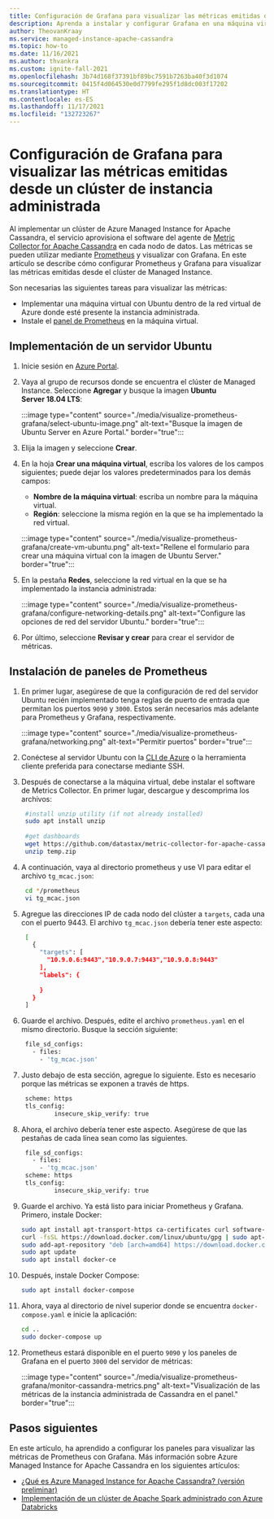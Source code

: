 ```yaml
---
title: Configuración de Grafana para visualizar las métricas emitidas desde Azure Managed Instance for Apache Cassandra
description: Aprenda a instalar y configurar Grafana en una máquina virtual para visualizar las métricas emitidas desde un clúster de Azure Managed Instance for Apache Cassandra.
author: TheovanKraay
ms.service: managed-instance-apache-cassandra
ms.topic: how-to
ms.date: 11/16/2021
ms.author: thvankra
ms.custom: ignite-fall-2021
ms.openlocfilehash: 3b74d168f37391bf89bc7591b7263ba40f3d1074
ms.sourcegitcommit: 0415f4d064530e0d7799fe295f1d8dc003f17202
ms.translationtype: HT
ms.contentlocale: es-ES
ms.lasthandoff: 11/17/2021
ms.locfileid: "132723267"
---
```

# <a name="configure-grafana-to-visualize-metrics-emitted-from-the-managed-instance-cluster"></a>Configuración de Grafana para visualizar las métricas emitidas desde un clúster de instancia administrada

Al implementar un clúster de Azure Managed Instance for Apache Cassandra, el servicio aprovisiona el software del agente de [Metric Collector for Apache Cassandra](https://github.com/datastax/metric-collector-for-apache-cassandra) en cada nodo de datos. Las métricas se pueden utilizar mediante [Prometheus](https://prometheus.io/) y visualizar con Grafana. En este artículo se describe cómo configurar Prometheus y Grafana para visualizar las métricas emitidas desde el clúster de Managed Instance. 

Son necesarias las siguientes tareas para visualizar las métricas:

* Implementar una máquina virtual con Ubuntu dentro de la red virtual de Azure donde esté presente la instancia administrada.
* Instale el [panel de Prometheus](https://github.com/datastax/metric-collector-for-apache-cassandra#installing-the-prometheus-dashboards) en la máquina virtual.

## <a name="deploy-an-ubuntu-server"></a>Implementación de un servidor Ubuntu

1. Inicie sesión en [Azure Portal](https://portal.azure.com/).

1. Vaya al grupo de recursos donde se encuentra el clúster de Managed Instance. Seleccione **Agregar** y busque la imagen **Ubuntu Server 18.04 LTS**:

   :::image type="content" source="./media/visualize-prometheus-grafana/select-ubuntu-image.png" alt-text="Busque la imagen de Ubuntu Server en Azure Portal." border="true":::

1. Elija la imagen y seleccione **Crear**.

1. En la hoja **Crear una máquina virtual**, escriba los valores de los campos siguientes; puede dejar los valores predeterminados para los demás campos:

   * **Nombre de la máquina virtual**: escriba un nombre para la máquina virtual.
   * **Región**: seleccione la misma región en la que se ha implementado la red virtual.

   :::image type="content" source="./media/visualize-prometheus-grafana/create-vm-ubuntu.png" alt-text="Rellene el formulario para crear una máquina virtual con la imagen de Ubuntu Server." border="true":::

1. En la pestaña **Redes**, seleccione la red virtual en la que se ha implementado la instancia administrada:

   :::image type="content" source="./media/visualize-prometheus-grafana/configure-networking-details.png" alt-text="Configure las opciones de red del servidor Ubuntu." border="true":::

1. Por último, seleccione **Revisar y crear** para crear el servidor de métricas.

## <a name="install-prometheus-dashboards"></a>Instalación de paneles de Prometheus

1. En primer lugar, asegúrese de que la configuración de red del servidor Ubuntu recién implementado tenga reglas de puerto de entrada que permitan los puertos `9090` y `3000`. Estos serán necesarios más adelante para Prometheus y Grafana, respectivamente. 

   :::image type="content" source="./media/visualize-prometheus-grafana/networking.png" alt-text="Permitir puertos" border="true":::

1. Conéctese al servidor Ubuntu con la [CLI de Azure](../virtual-machines/linux/ssh-from-windows.md#ssh-clients) o la herramienta cliente preferida para conectarse mediante SSH.

1. Después de conectarse a la máquina virtual, debe instalar el software de Metrics Collector. En primer lugar, descargue y descomprima los archivos:

   ```bash
    #install unzip utility (if not already installed)
    sudo apt install unzip
    
    #get dashboards
    wget https://github.com/datastax/metric-collector-for-apache-cassandra/releases/download/v0.3.0/datastax-mcac-dashboards-0.3.0.zip -O temp.zip
    unzip temp.zip
   ```

1. A continuación, vaya al directorio prometheus y use VI para editar el archivo `tg_mcac.json`:

   ```bash
    cd */prometheus
    vi tg_mcac.json    
   ```


1. Agregue las direcciones IP de cada nodo del clúster a `targets`, cada una con el puerto 9443. El archivo `tg_mcac.json` debería tener este aspecto:

   ```bash
    [
      {
        "targets": [
          "10.9.0.6:9443","10.9.0.7:9443","10.9.0.8:9443"
        ],
        "labels": {
    
        }
      }
    ]  
   ```

1. Guarde el archivo. Después, edite el archivo `prometheus.yaml` en el mismo directorio. Busque la sección siguiente:

   ```bash
    file_sd_configs:
      - files:
        - 'tg_mcac.json'
   ```

1. Justo debajo de esta sección, agregue lo siguiente. Esto es necesario porque las métricas se exponen a través de https.

   ```bash
    scheme: https
    tls_config:
            insecure_skip_verify: true
   ```

1. Ahora, el archivo debería tener este aspecto. Asegúrese de que las pestañas de cada línea sean como las siguientes. 

   ```bash
    file_sd_configs:
      - files:
        - 'tg_mcac.json'
    scheme: https
    tls_config:
            insecure_skip_verify: true
   ```

1. Guarde el archivo. Ya está listo para iniciar Prometheus y Grafana. Primero, instale Docker:

    ```bash
    sudo apt install apt-transport-https ca-certificates curl software-properties-common
    curl -fsSL https://download.docker.com/linux/ubuntu/gpg | sudo apt-key add -
    sudo add-apt-repository "deb [arch=amd64] https://download.docker.com/linux/ubuntu `lsb_release -cs` test"
    sudo apt update
    sudo apt install docker-ce
    ```

1. Después, instale Docker Compose:

    ```bash
    sudo apt install docker-compose
    ```

1. Ahora, vaya al directorio de nivel superior donde se encuentra `docker-compose.yaml` e inicie la aplicación:

    ```bash
    cd ..
    sudo docker-compose up
    ```

1. Prometheus estará disponible en el puerto `9090` y los paneles de Grafana en el puerto `3000` del servidor de métricas:

   :::image type="content" source="./media/visualize-prometheus-grafana/monitor-cassandra-metrics.png" alt-text="Visualización de las métricas de la instancia administrada de Cassandra en el panel." border="true":::


## <a name="next-steps"></a>Pasos siguientes

En este artículo, ha aprendido a configurar los paneles para visualizar las métricas de Prometheus con Grafana. Más información sobre Azure Managed Instance for Apache Cassandra en los siguientes artículos:

* [¿Qué es Azure Managed Instance for Apache Cassandra? (versión preliminar)](introduction.md)
* [Implementación de un clúster de Apache Spark administrado con Azure Databricks](deploy-cluster-databricks.md)
